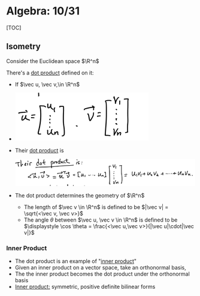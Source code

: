 # Algebra: 10/31

[TOC]

## Isometry

Consider the Euclidean space $\R^n$

There's a <u>dot product</u> defined on it:

* If $\vec u, \vec v,\in \R^n$

* ![image-20221111162821755](./image-20221111162821755.png)

* Their <u>dot product</u> is 

    ![image-20221111162835188](./image-20221111162835188.png)

* The dot product determines the geometry of $\R^n$
    * The length of $\vec v \in \R^n$ is defined to be $|\vec v| = \sqrt{<\vec v, \vec v>}$
    * The angle $\theta$ between $\vec u, \vec v \in \R^n$ is defined to be $\displaystyle \cos \theta = \frac{<\vec u,\vec v>}{|\vec u|\cdot|\vec v|}$

### Inner Product

* The dot product is an example of "<u>inner product</u>"
* Given an inner product on a vector space, take an orthonormal basis,
* The the inner product becomes the dot product under the orthonormal basis
* <u>Inner product:</u> symmetric, positive definite bilinear forms